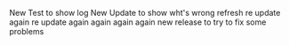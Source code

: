 New Test to show log
New Update to show wht's wrong
refresh
re update again
re update again
again
again
again new release to try to fix some problems
